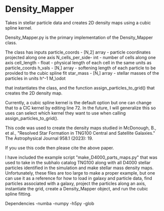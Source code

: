 # Density_Mapper
Takes in stellar particle data and creates 2D density maps using a cubic spline kernel.

Density_Mapper.py is the primary implementation of the Density_Mapper class. 

The class has inputs
    particle_coords - [N,2] array - particle coordinates projected along one axis
    N_cells_per_side- int - number of cells along one axis
    cell_length - float - physical length of each cell in the same units as particle_coords
    h_vals - [N,] array - softening length of each particle to be provided to the cubic spline fit
    star_mass - [N,] array - stellar masses of the particles in units h^-1 M_\odot

that instantiates the class, and the function assign_particles_to_grid() that creates the 2D density map.

Currently, a cubic spline kernel is the default option but one can change that to a CIC kernel
by editing line 72. In the future, I will generalize this so uses can select which
kernel they want to use when calling assign_particles_to_grid().

This code was used to create the density maps studied in
  McDonough, B., et al., "Resolved Star Formation in TNG100 Central and Satellite Galaxies." The Astrophysical Journal 958.1 (2023): 19.
  
If you use this code then please cite the above paper.

I have included the example script "make_D4000_parts_maps.py" that was used to take in the subhalo catalog TNG100 along with
all D4000 stellar particles identified in the simulation and make stellar mass density maps. Unfortunately, these files 
are too large to make a proper example, but one can use it as a reference for how to load in galaxy and particle data,
find particles associated with a galaxy, project the particles along an axis, instantiate the grid, create a 
Density_Mapper object, and run the cubic spline fitting.

Dependencies
-numba
-numpy
-h5py
-glob
